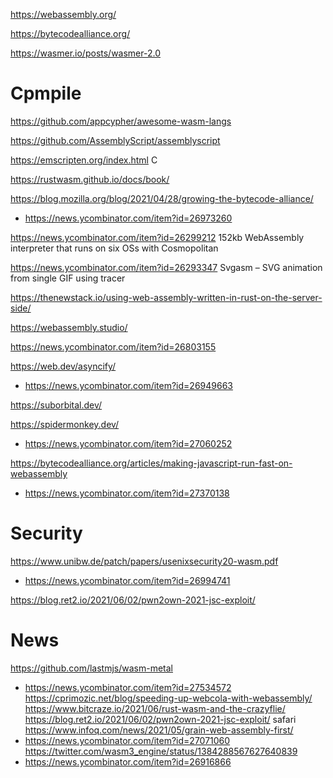 https://webassembly.org/

https://bytecodealliance.org/

https://wasmer.io/posts/wasmer-2.0

# Cpmpile

https://github.com/appcypher/awesome-wasm-langs

https://github.com/AssemblyScript/assemblyscript

https://emscripten.org/index.html C

https://rustwasm.github.io/docs/book/

https://blog.mozilla.org/blog/2021/04/28/growing-the-bytecode-alliance/
* https://news.ycombinator.com/item?id=26973260

https://news.ycombinator.com/item?id=26299212 152kb WebAssembly interpreter that runs on six OSs with Cosmopolitan

https://news.ycombinator.com/item?id=26293347 Svgasm – SVG animation from single GIF using tracer

https://thenewstack.io/using-web-assembly-written-in-rust-on-the-server-side/

https://webassembly.studio/


https://news.ycombinator.com/item?id=26803155

https://web.dev/asyncify/
* https://news.ycombinator.com/item?id=26949663

https://suborbital.dev/

https://spidermonkey.dev/
* https://news.ycombinator.com/item?id=27060252

https://bytecodealliance.org/articles/making-javascript-run-fast-on-webassembly
* https://news.ycombinator.com/item?id=27370138

# Security
https://www.unibw.de/patch/papers/usenixsecurity20-wasm.pdf
* https://news.ycombinator.com/item?id=26994741

https://blog.ret2.io/2021/06/02/pwn2own-2021-jsc-exploit/

# News
https://github.com/lastmjs/wasm-metal
* https://news.ycombinator.com/item?id=27534572
https://cprimozic.net/blog/speeding-up-webcola-with-webassembly/
https://www.bitcraze.io/2021/06/rust-wasm-and-the-crazyflie/
https://blog.ret2.io/2021/06/02/pwn2own-2021-jsc-exploit/ safari
https://www.infoq.com/news/2021/05/grain-web-assembly-first/
* https://news.ycombinator.com/item?id=27071060
https://twitter.com/wasm3_engine/status/1384288567627640839
* https://news.ycombinator.com/item?id=26916866